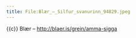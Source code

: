 ```yaml
---
title: File:Blær_–_Silfur_svanurinn_94829.jpeg
---
```


{{c}} Blær – http://blaer.is/grein/amma-sigga

